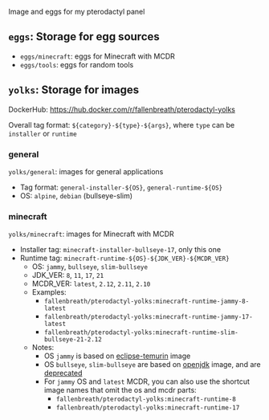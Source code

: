Image and eggs for my pterodactyl panel

## `eggs`: Storage for egg sources

- `eggs/minecraft`: eggs for Minecraft with MCDR
- `eggs/tools`: eggs for random tools

## `yolks`: Storage for images

DockerHub: https://hub.docker.com/r/fallenbreath/pterodactyl-yolks

Overall tag format: `${category}-${type}-${args}`, where `type` can be `installer` or `runtime`

### general

`yolks/general`: images for general applications

- Tag format: `general-installer-${OS}`, `general-runtime-${OS}`
- OS: `alpine`, `debian` (bullseye-slim)

### minecraft

`yolks/minecraft`: images for Minecraft with MCDR

- Installer tag: `minecraft-installer-bullseye-17`, only this one
- Runtime tag: `minecraft-runtime-${OS}-${JDK_VER}-${MCDR_VER}`
  - OS: `jammy`, `bullseye`, `slim-bullseye`
  - JDK_VER: `8`, `11`, `17`, `21`
  - MCDR_VER: `latest`, `2.12`, `2.11`, `2.10`
  - Examples:
    - `fallenbreath/pterodactyl-yolks:minecraft-runtime-jammy-8-latest`
    - `fallenbreath/pterodactyl-yolks:minecraft-runtime-jammy-17-latest`
    - `fallenbreath/pterodactyl-yolks:minecraft-runtime-slim-bullseye-21-2.12`
  - Notes:
    - OS `jammy` is based on [eclipse-temurin](https://hub.docker.com/_/eclipse-temurin) image
    - OS `bullseye`, `slim-bullseye` are based on [openjdk](https://hub.docker.com/_/openjdk) image, and are [deprecated](https://github.com/docker-library/openjdk/issues/505)
    - For `jammy` OS and `latest` MCDR, you can also use the shortcut image names that omit the os and mcdr parts:
      - `fallenbreath/pterodactyl-yolks:minecraft-runtime-8`
      - `fallenbreath/pterodactyl-yolks:minecraft-runtime-17`
